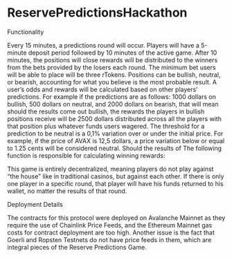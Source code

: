 # ReservePredictionsHackathon
Functionality


Every 15 minutes, a predictions round will occur. Players will have a 5-minute deposit period followed by 10 minutes of the active game. After 10 minutes, the positions will close rewards will be distributed to the winners from the bets provided by the losers each round. 
The minimum bet users will be able to place will be three rTokens.
Positions can be bullish, neutral, or bearish, accounting for what you believe is the most probable result. A user’s odds and rewards will be calculated based on other players' predictions. 
For example if the predictions are as follows: 1000 dollars on bullish, 500 dollars on neutral, and 2000 dollars on bearish, that will mean should the results come out bullish, the rewards the players in bullish positions receive will be 2500 dollars distributed across all the players with that position plus whatever funds users wagered.
The threshold for a prediction to be neutral is a 0,1% variation over or under the initial price. 
For example, if the price of AVAX is 12,5 dollars, a price variation below or equal to 1.25 cents will be considered neutral.
Should the results of
The following function is responsible for calculating winning rewards:


This game is entirely decentralized, meaning players do not play against “the house” like in traditional casinos, but against each other.
If there is only one player in a specific round, that player will have his funds returned to his wallet, no matter the results of that round.

Deployment Details

The contracts for this protocol were deployed on Avalanche Mainnet as they require the use of Chainlink Price Feeds, and the Ethereum Mainnet gas costs for contract deployment are too high. 
Another issue is the fact that Goerli and Ropsten Testnets do not have price feeds in them, which are integral pieces of the Reserve Predictions Game.

